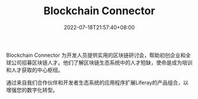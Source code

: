 ﻿---
weight: 
title: "Blockchain Connector"
description: "Blockchain Connector 为开发人员提供实用的区块链研讨会，帮助初创企业和全球公司招募区块链人才"
date: 2022-07-18T21:57:40+08:00
lastmod: 2022-07-18T16:45:40+08:00
draft: false
authors: ["MineW"]
featuredImage: "blockchain-connector.jpg"
link: "https://marketplace.liferay.com/zh/"
tags: ["元宇宙社区","Blockchain Connector"]
categories: ["navigation"]
navigation: ["元宇宙社区"]
lightgallery: true
toc: true
pinned: false
recommend: false
recommend1: false
---
Blockchain Connector 为开发人员提供实用的区块链研讨会，帮助初创企业和全球公司招募区块链人才。他们了解区块链生态系统中的人才短缺，使命是成为培训和人才获取的中心枢纽。

‎通过来自我们合作伙伴和开发者生态系统的应用程序扩展Liferay的产品组合，以增强您的数字化转型。‎